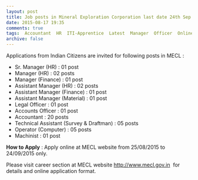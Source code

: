 ```yaml
---
layout: post
title: Job posts in Mineral Exploration Corporation last date 24th Sep 2015   
date: 2015-08-17 19:35
comments: true
tags:  Accountant  HR  ITI-Apprentice  Latest  Manager  Officer  Online  Operator  Public-Sector 
archive: false
---
```

Applications from Indian Citizens are invited for following posts in MECL :

- Sr. Manager (HR) : 01 post
- Manager (HR) : 02 posts
- Manager (Finance) : 01 post
- Assistant Manager (HR) : 02 posts
- Assistant Manager (Finance) : 01 post 
- Assistant Manager (Material) : 01 post
- Legal Officer : 01 post
- Accounts Officer : 01 post
- Accountant : 20 posts
- Technical Assistant (Survey & Draftman) : 05 posts
- Operator (Computer) : 05 posts
- Machinist : 01 post

**How to Apply** : Apply online at MECL website from 25/08/2015 to 24/09/2015 only. 

Please visit career section at MECL website <http://www.mecl.gov.in>  for details and online application format.




